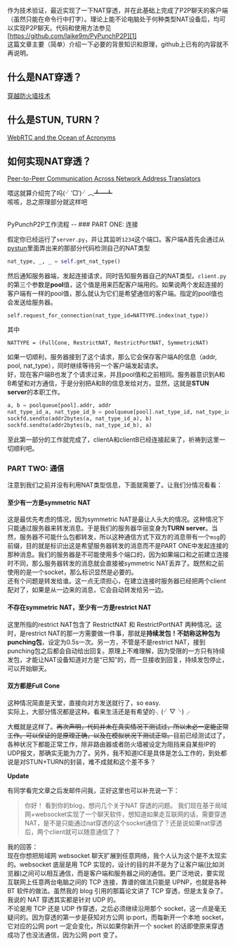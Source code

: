 作为技术验证，最近实现了一下NAT穿透，并在此基础上完成了P2P聊天的客户端（虽然只能在命令行中打字）。理论上能不论电脑处于何种类型NAT设备后，均可以实现P2P聊天。代码和使用方法参见  
[https://github.com/laike9m/PyPunchP2P][1]  
这篇文章主要（简单）介绍一下必要的背景知识和原理，github上已有的内容就不再说明。

什么是NAT穿透？
--
[穿越防火墙技术][2]

什么是STUN, TURN？
---
[WebRTC and the Ocean of Acronyms][3]

如何实现NAT穿透？
---
[Peer-to-Peer Communication Across Network Address Translators][4]

喂这就算介绍完了吗(╯‵□′)╯︵┻━┻  
咳咳，总之原理部分就这样吧

<br />
PyPunchP2P工作流程
--
### PART ONE: 连接

假定你已经运行了`server.py`，并让其监听`1234`这个端口。客户端A首先会通过从[pystun][5]里面弄出来的那部分代码检测自己的NAT类型  
```python
nat_type, _, _ = self.get_nat_type()
```  
然后通知服务器端，发起连接请求，同时告知服务器自己的NAT类型。`client.py`的第三个参数是**pool**值，这个值是用来匹配客户端用的。如果说两个发起连接的客户端有一样的pool值，那么就认为它们是希望通信的客户端。指定的pool值也会发送给服务器。  
```
self.request_for_connection(nat_type_id=NATTYPE.index(nat_type))
```  
其中  
```
NATTYPE = (FullCone, RestrictNAT, RestrictPortNAT, SymmetricNAT)
```  
如果一切顺利，服务器接到了这个请求，那么它会保存客户端A的信息（addr, pool, nat_type），同时继续等待另一个客户端发起请求。  
好，现在客户端B也发了个请求过来，并且pool值和之前相同。服务器意识到A和B希望和对方通信，于是分别把A和B的信息发给对方。显然，这就是**STUN server**的本职工作。
```python  
a, b = poolqueue[pool].addr, addr  
nat_type_id_a, nat_type_id_b = poolqueue[pool].nat_type_id, nat_type_id  
sockfd.sendto(addr2bytes(a, nat_type_id_a), b)  
sockfd.sendto(addr2bytes(b, nat_type_id_b), a)
```    
至此第一部分的工作就完成了，clientA和clientB已经连接起来了，祈祷到这里一切顺利吧。

### PART TWO: 通信
注意到我们之前并没有利用NAT类型信息，下面就需要了。让我们分情况看看：  
#### 至少有一方是symmetric NAT  
这是最优先考虑的情况，因为symmetric NAT是最让人头大的情况。这种情况下只能通过服务器来转发消息。于是我们的服务器华丽变身为**TURN server**。当然，服务器不可能什么包都转发，所以这种通信方式下双方的消息带有一个`msg`的前缀，目的就是标识出这是希望服务器转发的消息而不是PART ONE中发起连接的那种消息。我们的服务器是不可能使用多个端口的，因为如果端口和之前建立连接时不同，那么服务器转发的消息就会直接被symmetric NAT丢弃了。既然和之前使用的是一个socket，那么标识显然是必要的。   
还有个问题是转发给谁。这一点无须担心，在建立连接时服务器已经把两个client配对了，如果是从一边来的消息，它会自动转发给另一边。
#### 不存在symmetric NAT，至少有一方是restrict NAT  
这里所指的restrict NAT包含了 RestrictNAT 和 RestrictPortNAT 两种情况。这时，是restrict NAT的那一方需要做一件事，那就是**持续发包！**不妨称这种包为**punching包**，设定为0.5s一次。另一方，不管是不是restrict NAT，接到punching包之后都会自动给出回复。原理上不难理解，因为受限的一方只有持续发包，才能让NAT设备知道对方是“已知”的，而一旦接收到回复，持续发包停止，可以开始聊天。
#### 双方都是Full Cone  
这种情况简直是天堂，直接向对方发送就行了，so easy.  
实际上，大部分情况都是这种。看来生活还是有希望的╮(╯▽╰)╭

大概就是这样了。~~再次声明，代码并未在真实情况下测试过，所以未必一定能正常工作。可以保证的是原理正确，以及在模拟状况下测试正常。~~目前已经测试过了，各种状况下都能正常工作，除非路由器或者防火墙被设定为阻挡来自某些IP的UDP报文，那确实无能为力了。另外，我不知道ICE是具体是怎么工作的，到处都说是对STUN+TURN的封装，难不成就和这个差不多？

**Update**  

有同学看完文章之后发邮件问我，正好这里也可以补充说一下：
> 你好！
> 看到你的blog，想问几个关于NAT 穿透的问题。
> 我们现在基于局域网+websocket实现了一个聊天软件，想知道如果走互联网的话，需要穿透NAT，是不是只能通过nat穿透的这个socket通信了？还是说如果nat穿透后，两个client就可以随意通信了？

我的回答：  
现在你想把局域网 websocket 聊天扩展到任意网络，我个人认为这个是不太现实的。websocket 底层是用 TCP 实现的，设计的目的并不是为了让客户端(比如浏览器)之间可以相互通信，而是客户端和服务器之间的通信。更广泛地说，要实现互联网上任意两台电脑之间的  TCP 连接，靠谱的做法只能是 UPNP，也就是各种 BT 软件的做法。虽然我的 blog 引用的那篇论文讲了 TCP 穿透，但是太复杂了。我说的 NAT 穿透其实都是针对 UDP 的。  
不论是用 TCP 还是 UDP 作穿透，之后必须继续沿用那个 socket，这一点是毫无疑问的。因为穿透的第一步是获知对方公网 ip:port，而每新开一个本地 socket，它对应的公网 port 一定会变化，所以如果你新开一个 socket 的话即使原来穿透成功了也没法通信，因为公网 port 变了。

[1]:https://github.com/laike9m/PyPunchP2P
[2]:http://www.cs.nccu.edu.tw/~lien/Writing/NGN/firewall.htm
[3]:https://hacks.mozilla.org/2013/07/webrtc-and-the-ocean-of-acronyms/
[4]:http://www.bford.info/pub/net/p2pnat/index.html
[5]:https://pypi.python.org/pypi/pystun







